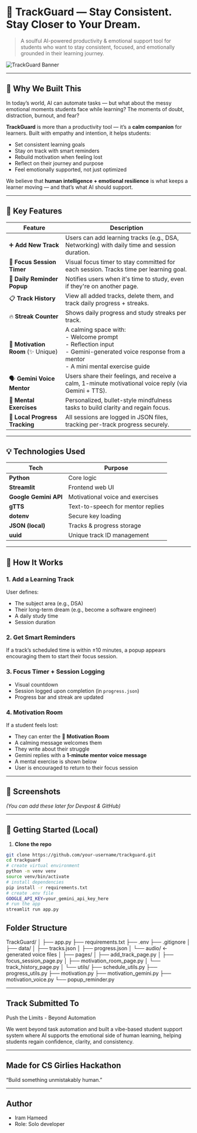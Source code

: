 # 🎯 TrackGuard — Stay Consistent. Stay Closer to Your Dream.

> A soulful AI-powered productivity & emotional support tool for students who want to stay consistent, focused, and emotionally grounded in their learning journey.

![TrackGuard Banner](https://your-image-url-if-any.jpg)

---

## 🧠 Why We Built This

In today’s world, AI can automate tasks — but what about the messy emotional moments students face while learning? The moments of doubt, distraction, burnout, and fear?

**TrackGuard** is more than a productivity tool — it’s a **calm companion** for learners. Built with empathy and intention, it helps students:

- Set consistent learning goals
- Stay on track with smart reminders
- Rebuild motivation when feeling lost
- Reflect on their journey and purpose
- Feel emotionally supported, not just optimized

We believe that **human intelligence + emotional resilience** is what keeps a learner moving — and that’s what AI should support.

---

## 🌟 Key Features

| Feature | Description |
|--------|-------------|
| ➕ **Add New Track** | Users can add learning tracks (e.g., DSA, Networking) with daily time and session duration. |
| 🎯 **Focus Session Timer** | Visual focus timer to stay committed for each session. Tracks time per learning goal. |
| 🧠 **Daily Reminder Popup** | Notifies users when it's time to study, even if they're on another page. |
| 📋 **Track History** | View all added tracks, delete them, and track daily progress + streaks. |
| 🔥 **Streak Counter** | Shows daily progress and study streaks per track. |
| 💬 **Motivation Room** (✨ Unique) | A calming space with: <br> - Welcome prompt <br> - Reflection input <br> - Gemini-generated voice response from a mentor <br> - A mini mental exercise guide |
| 🗣️ **Gemini Voice Mentor** | Users share their feelings, and receive a calm, 1-minute motivational voice reply (via Gemini + TTS). |
| 🧘 **Mental Exercises** | Personalized, bullet-style mindfulness tasks to build clarity and regain focus. |
| 💾 **Local Progress Tracking** | All sessions are logged in JSON files, tracking per-track progress securely. |

---

## 💡 Technologies Used

| Tech | Purpose |
|------|--------|
| **Python** | Core logic |
| **Streamlit** | Frontend web UI |
| **Google Gemini API** | Motivational voice and exercises |
| **gTTS** | Text-to-speech for mentor replies |
| **dotenv** | Secure key loading |
| **JSON (local)** | Tracks & progress storage |
| **uuid** | Unique track ID management |

---

## 🧪 How It Works

### 1. Add a Learning Track
User defines:
- The subject area (e.g., DSA)
- Their long-term dream (e.g., become a software engineer)
- A daily study time
- Session duration

### 2. Get Smart Reminders
If a track’s scheduled time is within ±10 minutes, a popup appears encouraging them to start their focus session.

### 3. Focus Timer + Session Logging
- Visual countdown
- Session logged upon completion (in `progress.json`)
- Progress bar and streak are updated

### 4. Motivation Room
If a student feels lost:
- They can enter the 💬 **Motivation Room**
- A calming message welcomes them
- They write about their struggle
- Gemini replies with a **1-minute mentor voice message**
- A mental exercise is shown below
- User is encouraged to return to their focus session

---

## 📸 Screenshots

_(You can add these later for Devpost & GitHub)_

---

## 🚀 Getting Started (Local)

1. **Clone the repo**
```bash
git clone https://github.com/your-username/trackguard.git
cd trackguard
# create virtual environment
python -m venv venv
source venv/bin/activate
# install dependencies
pip install -r requirements.txt
# create .env file
GOOGLE_API_KEY=your_gemini_api_key_here
# run the app
streamlit run app.py
```
## Folder Structure
TrackGuard/
│
├── app.py
├── requirements.txt
├── .env
├── .gitignore
│
├── data/
│   ├── tracks.json
│   ├── progress.json
│   └── audio/          ← generated voice files
│
├── pages/
│   ├── add_track_page.py
│   ├── focus_session_page.py
│   ├── motivation_room_page.py
│   └── track_history_page.py
│
└── utils/
    ├── schedule_utils.py
    ├── progress_utils.py
    ├── motivation.py
    ├── motivation_gemini.py
    ├── motivation_voice.py
    └── popup_reminder.py

---

## Track Submitted To
Push the Limits - Beyond Automation

We went beyond task automation and built a vibe-based student support system where AI supports the emotional side of human learning, helping students regain confidence, clarity, and consistency.

---

## Made for CS Girlies Hackathon
“Build something unmistakably human.”

---

## Author
- Iram Hameed
- Role: Solo developer
